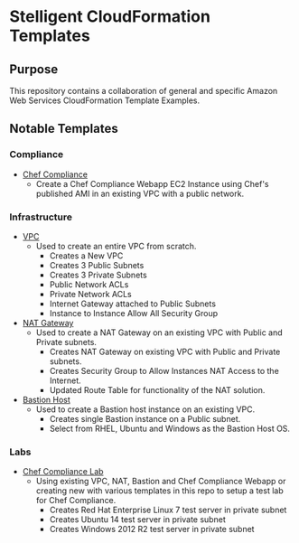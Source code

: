 # Stelligent CloudFormation Templates

## Purpose
This repository contains a collaboration of general and specific Amazon Web Services CloudFormation Template Examples.

## Notable Templates

### Compliance

* [Chef Compliance](https://github.com/stelligent/cloudformation_templates/blob/master/compliance/chef_compliance)
  * Create a Chef Compliance Webapp EC2 Instance using Chef's published AMI in an existing VPC with a public network.

### Infrastructure

* [VPC](https://github.com/stelligent/cloudformation_templates/blob/master/infrastructure/vpc/vpc.template)
  * Used to create an entire VPC from scratch.
    * Creates a New VPC
    * Creates 3 Public Subnets
    * Creates 3 Private Subnets
    * Public Network ACLs
    * Private Network ACLs
    * Internet Gateway attached to Public Subnets
    * Instance to Instance Allow All Security Group
* [NAT Gateway](https://github.com/stelligent/cloudformation_templates/blob/master/infrastructure/nat/natgateway.template)
  * Used to create a NAT Gateway on an existing VPC with Public and Private subnets.
    * Creates NAT Gateway on existing VPC with Public and Private subnets.
    * Creates Security Group to Allow Instances NAT Access to the Internet.
    * Updated Route Table for functionality of the NAT solution.
* [Bastion Host](https://github.com/stelligent/cloudformation_templates/blob/master/infrastructure/bastion/bastion.template)
  * Used to create a Bastion host instance on an existing VPC.
    * Creates single Bastion instance on a Public subnet.
    * Select from RHEL, Ubuntu and Windows as the Bastion Host OS.

### Labs

* [Chef Compliance Lab](https://github.com/stelligent/cloudformation_templates/blob/master/labs/chef_compliance)
  * Using existing VPC, NAT, Bastion and Chef Compliance Webapp or creating new with various templates in this repo to setup a test lab for Chef Compliance.
    * Creates Red Hat Enterprise Linux 7 test server in private subnet
    * Creates Ubuntu 14 test server in private subnet
    * Creates Windows 2012 R2 test server in private subnet